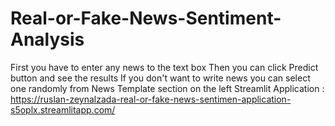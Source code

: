 # Real-or-Fake-News-Sentiment-Analysis
First you have to enter any news to the text box
Then you can click Predict button and see the results
If you don't want to write news you can select one randomly from News Template section on the left
Streamlit Application  : https://ruslan-zeynalzada-real-or-fake-news-sentimen-application-s5oplx.streamlitapp.com/
